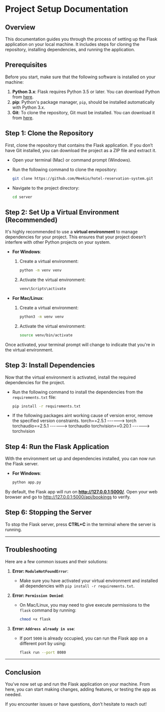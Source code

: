 # Project Setup Documentation

## Overview

This documentation guides you through the process of setting up the Flask application on your local machine. It includes steps for cloning the repository, installing dependencies, and running the application.

## Prerequisites

Before you start, make sure that the following software is installed on your machine:

1. **Python 3.x**: Flask requires Python 3.5 or later. You can download Python from [here](https://www.python.org/downloads/).
2. **pip**: Python's package manager, `pip`, should be installed automatically with Python 3.x.
3. **Git**: To clone the repository, Git must be installed. You can download it from [here](https://git-scm.com/downloads).

## Step 1: Clone the Repository

First, clone the repository that contains the Flask application. If you don’t have Git installed, you can download the project as a ZIP file and extract it.

- Open your terminal (Mac) or command prompt (Windows).
- Run the following command to clone the repository:

  ```bash
  git clone https://github.com/Meekio/hotel-reservation-system.git
  ```

- Navigate to the project directory:

  ```bash
  cd server
  ```

## Step 2: Set Up a Virtual Environment (Recommended)

It's highly recommended to use a **virtual environment** to manage dependencies for your project. This ensures that your project doesn’t interfere with other Python projects on your system.

- **For Windows**:

  1. Create a virtual environment:

     ```bash
     python -m venv venv
     ```

  2. Activate the virtual environment:

     ```bash
     venv\Scripts\activate
     ```

- **For Mac/Linux**:

  1. Create a virtual environment:

     ```bash
     python3 -m venv venv
     ```

  2. Activate the virtual environment:

     ```bash
     source venv/bin/activate
     ```

Once activated, your terminal prompt will change to indicate that you're in the virtual environment.

## Step 3: Install Dependencies

Now that the virtual environment is activated, install the required dependencies for the project.

- Run the following command to install the dependencies from the `requirements.txt` file:

  ```bash
  pip install -r requirements.txt
  ```
- If the following packages aint working cause of version error, remove the specified version constraints. 
torch==2.5.1 ------> torch
torchaudio==2.5.1 ------> torchaudio
torchvision==0.20.1 ------> torchvision


## Step 4: Run the Flask Application

With the environment set up and dependencies installed, you can now run the Flask server.

- **For Windows**:

  ```bash
  python app.py
  ```

By default, the Flask app will run on **http://127.0.0.1:5000/**. Open your web browser and go to http://127.0.0.1:5000/api/bookings to verify.

## Step 6: Stopping the Server

To stop the Flask server, press **CTRL+C** in the terminal where the server is running.

---

## Troubleshooting

Here are a few common issues and their solutions:

1. **Error: `ModuleNotFoundError`**:

   - Make sure you have activated your virtual environment and installed all dependencies with `pip install -r requirements.txt`.

2. **Error: `Permission Denied`**:

   - On Mac/Linux, you may need to give execute permissions to the `flask` command by running:

     ```bash
     chmod +x flask
     ```

3. **Error: `Address already in use`**:

   - If port `5000` is already occupied, you can run the Flask app on a different port by using:

     ```bash
     flask run --port 8080
     ```

---

## Conclusion

You’ve now set up and run the Flask application on your machine. From here, you can start making changes, adding features, or testing the app as needed.

If you encounter issues or have questions, don’t hesitate to reach out!
